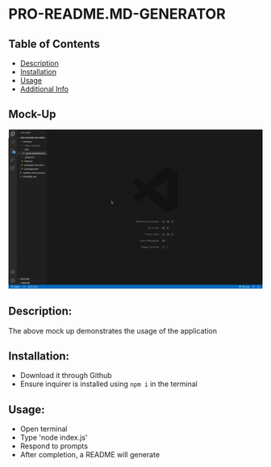 # PRO-README.MD-GENERATOR

  ## Table of Contents 
  - [Description](#description)
  - [Installation](#installation)
  - [Usage](#usage)
  - [Additional Info](#additional-info)

  ## Mock-Up
  ![Professional Readme Generator Demo](./Develop/mockup/demo.gif)

  ## Description:
  The above mock up demonstrates the usage of the application

  ## Installation:
  - Download it through Github
  - Ensure inquirer is installed using `npm i` in the terminal

  ## Usage:
  - Open terminal
  - Type 'node index.js'
  - Respond to prompts
  - After completion, a README will generate